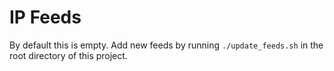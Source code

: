 # IP Feeds

By default this is empty. Add new feeds by running `./update_feeds.sh` in the root directory of this project.
